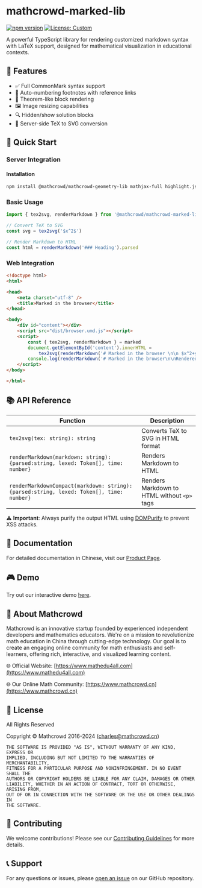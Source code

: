 # mathcrowd-marked-lib

[![npm version](https://badge.fury.io/js/%40mathcrowd%2Fmathcrowd-marked-lib.svg)](https://badge.fury.io/js/%40mathcrowd%2Fmathcrowd-marked-lib)
[![License: Custom](https://img.shields.io/badge/License-Custom-yellow.svg)](https://opensource.org/licenses/)

A powerful TypeScript library for rendering customized markdown syntax with LaTeX support, designed for mathematical visualization in educational contexts.

## 🌟 Features

- ✅ Full CommonMark syntax support
- 🔢 Auto-numbering footnotes with reference links
- 📘 Theorem-like block rendering
- 🖼️ Image resizing capabilities
- 🔍 Hidden/show solution blocks
- 🧮 Server-side TeX to SVG conversion

## 🚀 Quick Start

### Server Integration


#### Installation

```bash
npm install @mathcrowd/mathcrowd-geometry-lib mathjax-full highlight.js
```

### Basic Usage

```typescript
import { tex2svg, renderMarkdown } from '@mathcrowd/mathcrowd-marked-lib'

// Convert TeX to SVG
const svg = tex2svg('$x^2$')

// Render Markdown to HTML
const html = renderMarkdown('### Heading').parsed
```


### Web Integration

```html
<!doctype html>
<html>

<head>
    <meta charset="utf-8" />
    <title>Marked in the browser</title>
</head>

<body>
    <div id="content"></div>
    <script src="dist/browser.umd.js"></script>
    <script>
        const { tex2svg, renderMarkdown } = marked
        document.getElementById('content').innerHTML =
            tex2svg(renderMarkdown('# Marked in the browser \n\n $x^2+y^2=1$ \n\nRendered by **mathcrowd-marked-lib**.').parsed);
        console.log(renderMarkdown('# Marked in the browser\n\nRendered by **marked**.').lexed)
    </script>
</body>

</html>
```

## 📚 API Reference

| Function | Description |
|----------|-------------|
| `tex2svg(tex: string): string` | Converts TeX to SVG in HTML format |
| `renderMarkdown(markdown: string): {parsed:string, lexed: Token[], time: number}` | Renders Markdown to HTML |
| `renderMarkdownCompact(markdown: string): {parsed:string, lexed: Token[], time: number}` | Renders Markdown to HTML without `<p>` tags |

⚠️ **Important**: Always purify the output HTML using [DOMPurify](https://github.com/cure53/DOMPurify) to prevent XSS attacks.

## 📖 Documentation

For detailed documentation in Chinese, visit our [Product Page](https://wwww.mathedu4all.com/markdown).

## 🎮 Demo

Try out our interactive demo [here](https://mathedu4all.github.io/mathcrowd-marked-lib/demo/).

## 👥 About Mathcrowd

Mathcrowd is an innovative startup founded by experienced independent developers and mathematics educators. We're on a mission to revolutionize math education in China through cutting-edge technology. Our goal is to create an engaging online community for math enthusiasts and self-learners, offering rich, interactive, and visualized learning content.

🌐 Official Website: [https://www.mathedu4all.com](https://www.mathedu4all.com) 

🌐 Our Online Math Community: [https://www.mathcrowd.cn](https://www.mathcrowd.cn) 

## 📄 License

All Rights Reserved

Copyright © Mathcrowd 2016-2024 (charles@mathcrowd.cn)

```
THE SOFTWARE IS PROVIDED "AS IS", WITHOUT WARRANTY OF ANY KIND, EXPRESS OR
IMPLIED, INCLUDING BUT NOT LIMITED TO THE WARRANTIES OF MERCHANTABILITY,
FITNESS FOR A PARTICULAR PURPOSE AND NONINFRINGEMENT. IN NO EVENT SHALL THE
AUTHORS OR COPYRIGHT HOLDERS BE LIABLE FOR ANY CLAIM, DAMAGES OR OTHER
LIABILITY, WHETHER IN AN ACTION OF CONTRACT, TORT OR OTHERWISE, ARISING FROM,
OUT OF OR IN CONNECTION WITH THE SOFTWARE OR THE USE OR OTHER DEALINGS IN
THE SOFTWARE.
```

## 🤝 Contributing

We welcome contributions! Please see our [Contributing Guidelines](CONTRIBUTING.md) for more details.

## 📞 Support

For any questions or issues, please [open an issue](https://github.com/mathedu4all/mathcrowd-marked-lib/issues) on our GitHub repository.